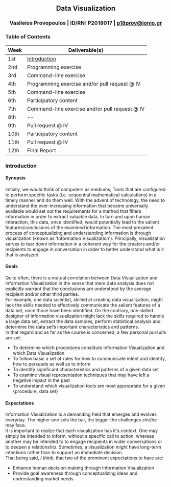 <h2 align="center">Data Visualization</h2>

<h3 align="center">Vasileios Provopoulos | ID/RN: P2018017 | <a href="mailto:p18prov@ionio.gr">p18prov@ionio.gr</a></h3>

### Table of Contents

| Week | Deliverable(s) |
| --- | --- |
| 1st | [Introduction](#Introduction) |
| 2nd | Programming exercise |
| 3rd | Command-line exercise |
| 4th | Programming exercise and/or pull request @ IV |
| 5th | Command-line exercise |
| 6th | Participatory content |
| 7th | Command-line exercise and/or pull request @ IV |
| 8th | -- |
| 9th | Pull request @ IV |
| 10th | Participatory content |
| 11th | Pull request @ IV |
| 12th | Final Report |

### Introduction
#### Synopsis
Initially, we would think of computers as mediums; Tools that are configured to perform specific tasks (i.e. sequential mathematical calculations) in a timely manner and do them well. With the advent of technology, the need to understand the ever-increasing information that became universally available would set out the requirements for a method that filters information in order to extract valuable data. In turn and upon human interaction, this data, once identified, would potentially lead to the salient features/conclusions of the examined information.
The most prevalent process of conceptualizing and understanding information is through visualization (known as 'Information Visualization'). Principally, visualization serves to tear down information in a coherent way for the creators and/or recipients to engage in conversation in order to better understand what is it that is analyzed.
#### Goals
Quite often, there is a mutual correlation between Data Visualization and Information Visualization in the sense that mere data analysis does not explicitly warrant that the conclusions are understood by the average recipient and/or other third parties.<br>
For example, one data scientist, skilled at creating data visualization, might lack the skills needed to effectively communicate the salient features of a data set, once those have been identified. On the contrary, one skilled designer of information visualization might lack the skills required to handle a large data set, extract the data samples, perform statistical analysis and determine the data set’s important characteristics and patterns.<br>
In that regard and as far as the course is concerned, a few personal pursuits are set:
* To determine which procedures constitute Information Visualization and which Data Visualization
* To follow basic a set of rules for how to communicate intent and identity, how to persuade as well as to inform
* To identify significant characteristics and patterns of a given data set
* To examine visual representation techniques that may have left a negative impact in the past
* To understand which visualization tools are most appropriate for a given {procedure, data set}
#### Expectations
Information Visualization is a demanding field that emerges and evolves everyday. The higher one sets the bar, the bigger the challenges she/he may face.<br>
It is important to realize that each visualization has it's context. One may simply be intended to inform, without a specific call to action, whereas another may be intended to to engage recipients in wider conversations or to deepen a relationship. Sometimes, a visualization might have long-term intentions rather than to support an immediate decision.<br>
That being said, *I think*, that two of the prominent expectations to have are:
* Enhance human decision-making through Information Visualization
* Provide goal awareness through conceptualizing ideas and understanding market needs
